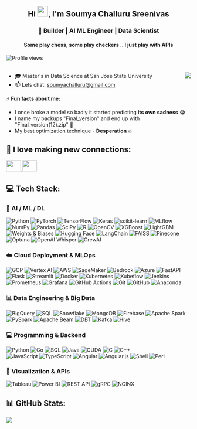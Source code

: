 <h2 align="center">Hi <img src="https://media.giphy.com/media/hvRJCLFzcasrR4ia7z/giphy.gif" width="29px">, I'm Soumya Challuru Sreenivas </h2>
<h3 align="center">🚀 Builder | AI ML Engineer | Data Scientist </h3>
<h4 align="center">Some play chess, some play checkers .. I just play with APIs</h4>
<div>
    <img src="https://komarev.com/ghpvc/?username=soumyachalluru" alt="Profile views" align="left" style="vertical-align:middle;" />
    &nbsp;&nbsp;&nbsp;&nbsp;&nbsp;&nbsp;&nbsp;&nbsp;&nbsp;&nbsp;&nbsp;&nbsp;&nbsp;&nbsp;&nbsp;&nbsp;&nbsp;&nbsp;&nbsp;&nbsp;&nbsp;&nbsp;&nbsp;&nbsp;&nbsp;&nbsp;&nbsp;&nbsp;&nbsp;&nbsp;&nbsp;&nbsp;&nbsp;&nbsp;&nbsp;&nbsp;&nbsp;&nbsp;&nbsp;&nbsp;&nbsp;&nbsp;&nbsp;&nbsp;&nbsp;&nbsp;&nbsp;&nbsp;&nbsp;&nbsp;
</div>
<br>

<p>
    <img align="right" src="https://github.com/Adam-pw/Adam-pw/blob/main/animation_500_kxa883sd.gif"/>
</p>

- 🎓 Master's in Data Science at San Jose State University
- 📫 Lets chat: soumyachalluru@gmail.com

⚡ **Fun facts about me:**
- I once broke a model so badly it started predicting **its own sadness** 😭  
- I name my backups "Final_version" and end up with "Final_version(12).zip" 💾
- My best optimization technique - **Desperation** 🔥

## 🤝 I love making new connections:
<a href="https://linkedin.com/in/soumya-challuru">
  <img src="https://raw.githubusercontent.com/rahuldkjain/github-profile-readme-generator/master/src/images/icons/Social/linked-in-alt.svg" height="30" width="40" />
</a>
<a href="https://www.instagram.com/_sou.me_">
  <img src="https://raw.githubusercontent.com/rahuldkjain/github-profile-readme-generator/master/src/images/icons/Social/instagram.svg" height="30" width="40" />
</a> 

## 💻 Tech Stack:

### 🧠 AI / ML / DL
![Python](https://img.shields.io/badge/python-3670A0?style=for-the-badge&logo=python&logoColor=ffdd54)
![PyTorch](https://img.shields.io/badge/PyTorch-%23EE4C2C.svg?style=for-the-badge&logo=PyTorch&logoColor=white)
![TensorFlow](https://img.shields.io/badge/TensorFlow-%23FF6F00.svg?style=for-the-badge&logo=TensorFlow&logoColor=white)
![Keras](https://img.shields.io/badge/Keras-D00000?style=for-the-badge&logo=keras&logoColor=white)
![scikit-learn](https://img.shields.io/badge/scikit--learn-%23F7931E.svg?style=for-the-badge&logo=scikit-learn&logoColor=white)
![MLflow](https://img.shields.io/badge/mlflow-%2300599C.svg?style=for-the-badge&logo=mlflow&logoColor=white)
![NumPy](https://img.shields.io/badge/numpy-%23013243.svg?style=for-the-badge&logo=numpy&logoColor=white)
![Pandas](https://img.shields.io/badge/pandas-%23150458.svg?style=for-the-badge&logo=pandas&logoColor=white)
![SciPy](https://img.shields.io/badge/SciPy-%230C55A5.svg?style=for-the-badge&logo=scipy&logoColor=%white)
![R](https://img.shields.io/badge/r-%23276DC3.svg?style=for-the-badge&logo=r&logoColor=white) 
![OpenCV](https://img.shields.io/badge/opencv-%23white.svg?style=for-the-badge&logo=opencv&logoColor=white)
![XGBoost](https://img.shields.io/badge/XGBoost-%23FF6600.svg?style=for-the-badge)
![LightGBM](https://img.shields.io/badge/LightGBM-%23FFB84D.svg?style=for-the-badge)
![Weights & Biases](https://img.shields.io/badge/W%26B-%23FFBE00.svg?style=for-the-badge&logo=weightsandbiases&logoColor=black)
![Hugging Face](https://img.shields.io/badge/HuggingFace-%23FFD21F.svg?style=for-the-badge&logo=huggingface&logoColor=black)
![LangChain](https://img.shields.io/badge/LangChain-000000.svg?style=for-the-badge)
![FAISS](https://img.shields.io/badge/FAISS-005571?style=for-the-badge)
![Pinecone](https://img.shields.io/badge/Pinecone-00C2A2?style=for-the-badge)
![Optuna](https://img.shields.io/badge/Optuna-%232C2C2C.svg?style=for-the-badge)
![OpenAI Whisper](https://img.shields.io/badge/OpenAI%20Whisper-412991?style=for-the-badge)
![CrewAI](https://img.shields.io/badge/CrewAI-%23000000.svg?style=for-the-badge)

### ☁️ Cloud Deployment & MLOps
![GCP](https://img.shields.io/badge/Google%20Cloud-%234285F4.svg?style=for-the-badge&logo=googlecloud&logoColor=white)
![Vertex AI](https://img.shields.io/badge/Vertex%20AI-%2300599C.svg?style=for-the-badge)
![AWS](https://img.shields.io/badge/AWS-%23FF9900.svg?style=for-the-badge&logo=amazon-aws&logoColor=white)
![SageMaker](https://img.shields.io/badge/SageMaker-%23232F3E.svg?style=for-the-badge)
![Bedrock](https://img.shields.io/badge/AWS%20Bedrock-%23FF9900.svg?style=for-the-badge)
![Azure](https://img.shields.io/badge/azure-%230072C6.svg?style=for-the-badge&logo=microsoftazure&logoColor=white)
![FastAPI](https://img.shields.io/badge/FastAPI-005571?style=for-the-badge&logo=fastapi)
![Flask](https://img.shields.io/badge/flask-%23000.svg?style=for-the-badge&logo=flask&logoColor=white)
![Streamlit](https://img.shields.io/badge/Streamlit-%23FE4B4B.svg?style=for-the-badge&logo=streamlit&logoColor=white)
![Docker](https://img.shields.io/badge/docker-%230db7ed.svg?style=for-the-badge&logo=docker&logoColor=white)
![Kubernetes](https://img.shields.io/badge/kubernetes-%23326ce5.svg?style=for-the-badge&logo=kubernetes&logoColor=white)
![Kubeflow](https://img.shields.io/badge/Kubeflow-326CE5?style=for-the-badge)
![Jenkins](https://img.shields.io/badge/Jenkins-%23D24939.svg?style=for-the-badge&logo=jenkins&logoColor=white)
![Prometheus](https://img.shields.io/badge/Prometheus-E6522C?style=for-the-badge&logo=prometheus&logoColor=white)
![Grafana](https://img.shields.io/badge/Grafana-F46800?style=for-the-badge&logo=grafana&logoColor=white)
![GitHub Actions](https://img.shields.io/badge/GitHub%20Actions-2088FF?style=for-the-badge&logo=githubactions&logoColor=white)
![Git](https://img.shields.io/badge/git-%23F05033.svg?style=for-the-badge&logo=git&logoColor=white)
![GitHub](https://img.shields.io/badge/github-%23121011.svg?style=for-the-badge&logo=github&logoColor=white)
![Anaconda](https://img.shields.io/badge/Anaconda-%2344A833.svg?style=for-the-badge&logo=anaconda&logoColor=white)

### 📊 Data Engineering & Big Data

![BigQuery](https://img.shields.io/badge/BigQuery-669DF6?style=for-the-badge)
![SQL](https://img.shields.io/badge/SQL-%2300758F.svg?style=for-the-badge&logo=postgresql&logoColor=white)
![Snowflake](https://img.shields.io/badge/Snowflake-00C7FF?style=for-the-badge)
![MongoDB](https://img.shields.io/badge/MongoDB-%234ea94b.svg?style=for-the-badge&logo=mongodb&logoColor=white)
![Firebase](https://img.shields.io/badge/firebase-%23039BE5.svg?style=for-the-badge&logo=firebase)
![Apache Spark](https://img.shields.io/badge/Apache%20Spark-E25A1C?style=for-the-badge&logo=apachespark&logoColor=white)
![PySpark](https://img.shields.io/badge/PySpark-FFFFFF?style=for-the-badge)
![Apache Beam](https://img.shields.io/badge/Apache%20Beam-F7971E?style=for-the-badge)
![DBT](https://img.shields.io/badge/dbt-FF694B?style=for-the-badge)
![Kafka](https://img.shields.io/badge/Kafka-231F20?style=for-the-badge&logo=apachekafka&logoColor=white)
![Hive](https://img.shields.io/badge/Hive-FFCC00?style=for-the-badge)

### 💻 Programming & Backend
![Python](https://img.shields.io/badge/python-3670A0?style=for-the-badge&logo=python&logoColor=ffdd54)
![Go](https://img.shields.io/badge/Go-00ADD8?style=for-the-badge&logo=go&logoColor=white)
![SQL](https://img.shields.io/badge/SQL-025E8C?style=for-the-badge)
![Java](https://img.shields.io/badge/java-%23ED8B00.svg?style=for-the-badge&logo=openjdk&logoColor=white)
![CUDA](https://img.shields.io/badge/CUDA-000000.svg?style=for-the-badge&logo=nVIDIA&logoColor=green)
![C](https://img.shields.io/badge/C-%2300599C.svg?style=for-the-badge&logo=c&logoColor=white)
![C++](https://img.shields.io/badge/C++-%2300599C.svg?style=for-the-badge&logo=c%2B%2B&logoColor=white)\
![JavaScript](https://img.shields.io/badge/javascript-%23323330.svg?style=for-the-badge&logo=javascript&logoColor=%23F7DF1E)
![TypeScript](https://img.shields.io/badge/typescript-%23007ACC.svg?style=for-the-badge&logo=typescript&logoColor=white)
![Angular](https://img.shields.io/badge/angular-%23DD0031.svg?style=for-the-badge&logo=angular&logoColor=white) 
![Angular.js](https://img.shields.io/badge/angular.js-%23E23237.svg?style=for-the-badge&logo=angularjs&logoColor=white) 
![Shell](https://img.shields.io/badge/Bash-4EAA25?style=for-the-badge&logo=gnubash&logoColor=white)
![Perl](https://img.shields.io/badge/Perl-39457E?style=for-the-badge)

### 🎨 Visualization & APIs
![Tableau](https://img.shields.io/badge/Tableau-E97627?style=for-the-badge&logo=tableau&logoColor=white)
![Power BI](https://img.shields.io/badge/Power%20BI-F2C811?style=for-the-badge&logo=powerbi&logoColor=black)
![REST API](https://img.shields.io/badge/REST-000000?style=for-the-badge&logo=api)
![gRPC](https://img.shields.io/badge/gRPC-00897B?style=for-the-badge)
![NGINX](https://img.shields.io/badge/NGINX-009639?style=for-the-badge&logo=nginx&logoColor=white)


## 📊 GitHub Stats:
![](https://github-readme-streak-stats.herokuapp.com/?user=soumyachalluru&theme=dark&hide_border=false&date_format=M%20j%5B%2C%20Y%5D)
